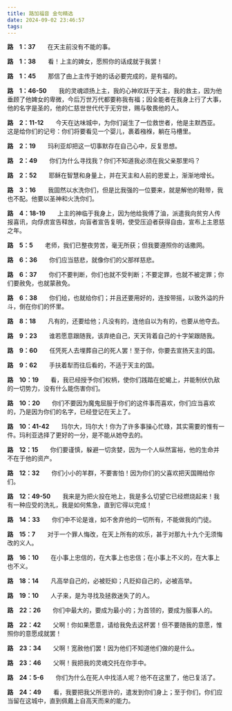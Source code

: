 ```yaml
---
title: 路加福音 金句精选
date: 2024-09-02 23:46:57
tags:
---
```


**路&emsp;1：37**&emsp;&emsp;在天主前没有不能的事。

**路&emsp;1：38**&emsp;&emsp;看！上主的婢女，愿照你的话成就于我罢！

**路&emsp;1：45**&emsp;&emsp;那信了由上主传于她的话必要完成的，是有福的。

**路&emsp;1：46-50**&emsp;&emsp;我的灵魂颂扬上主，我的心神欢跃于天主，我的救主，因为他垂顾了他婢女的卑微，今后万世万代都要称我有福；因全能者在我身上行了大事，他的名字是圣的，他的仁慈世世代代于无穷世，赐与敬畏他的人。

**路&emsp;2：11-12**&emsp;&emsp;今天在达味城中，为你们诞生了一位救世者，他是主默西亚。这是给你们的记号：你们将要看见一个婴儿，裹着襁褓，躺在马槽里。
<!-- more -->
**路&emsp;2：19**&emsp;&emsp;玛利亚却把这一切事默存在自己心中，反复思想。

**路&emsp;2：49**&emsp;&emsp;你们为什么寻找我？你们不知道我必须在我父亲那里吗？

**路&emsp;2：52**&emsp;&emsp;耶稣在智慧和身量上，并在天主和人前的恩爱上，渐渐地增长。

**路&emsp;3：16**&emsp;&emsp;我固然以水洗你们，但是比我强的一位要来，就是解他的鞋带，我也不配。他要以圣神和火洗你们。

**路&emsp;4：18-19**&emsp;&emsp;上主的神临于我身上，因为他给我傅了油，派遣我向贫穷人传报喜讯，向俘虏宣告释放，向盲者宣告复明，使受压迫者获得自由，宣布上主恩慈之年。

**路&emsp;5：5**&emsp;&emsp;老师，我们已整夜劳苦，毫无所获；但我要遵照你的话撒网。

**路&emsp;6：36**&emsp;&emsp;你们应当慈悲，就像你们的父那样慈悲。

**路&emsp;6：37**&emsp;&emsp;你们不要判断，你们也就不受判断；不要定罪，也就不被定罪；你们要赦免，也就蒙赦免。

**路&emsp;6：38**&emsp;&emsp;你们给，也就给你们；并且还要用好的，连按带摇，以致外溢的升斗，倒在你们的怀里。

**路&emsp;8：18**&emsp;&emsp;凡有的，还要给他；凡没有的，连他自以为有的，也要从他夺去。

**路&emsp;9：23**&emsp;&emsp;谁若愿意跟随我，该弃绝自己，天天背着自己的十字架跟随我。

**路&emsp;9：60**&emsp;&emsp;任凭死人去埋葬自己的死人罢！至于你，你要去宣扬天主的国。

**路&emsp;9：62**&emsp;&emsp;手扶着犁而往后看的，不适于天主的国。

**路&emsp;10：19**&emsp;&emsp;看，我已经授予你们权柄，使你们践踏在蛇蝎上，并能制伏仇敌的一切势力，没有什么能伤害你们。

**路&emsp;10：20**&emsp;&emsp;你们不要因为魔鬼屈服于你们的这件事而喜欢，你们应当喜欢的，乃是因为你们的名字，已经登记在天上了。

**路&emsp;10：41-42**&emsp;&emsp;玛尔大，玛尔大！你为了许多事操心忙碌，其实需要的惟有一件。玛利亚选择了更好的一分，是不能从她夺去的。

**路&emsp;12：15**&emsp;&emsp;你们要谨慎，躲避一切贪婪，因为一个人纵然富裕，他的生命并不在于他的资产。

**路&emsp;12：32**&emsp;&emsp;你们小小的羊群，不要害怕！因为你们的父喜欢把天国赐给你们。

**路&emsp;12：49-50**&emsp;&emsp;我来是为把火投在地上，我是多么切望它已经燃烧起来！我有一种应受的洗礼，我是如何焦急，直到它得以完成！

**路&emsp;14：33**&emsp;&emsp;你们中不论是谁，如不舍弃他的一切所有，不能做我的门徒。

**路&emsp;15：7**&emsp;&emsp;对于一个罪人悔改，在天上所有的欢乐，甚于对那九十九个无须悔改的义人。

**路&emsp;16：10**&emsp;&emsp;在小事上忠信的，在大事上也忠信；在小事上不义的，在大事上也不义。

**路&emsp;18：14**&emsp;&emsp;凡高举自己的，必被贬抑；凡贬抑自己的，必被高举。

**路&emsp;19：10**&emsp;&emsp;人子来，是为寻找及拯救迷失了的人。

**路&emsp;22：26**&emsp;&emsp;你们中最大的，要成为最小的；为首领的，要成为服事人的。

**路&emsp;22：42**&emsp;&emsp;父啊！你如果愿意，请给我免去这杯罢！但不要随我的意愿，惟照你的意愿成就罢！

**路&emsp;23：34**&emsp;&emsp;父啊！宽赦他们罢！因为他们不知道他们做的是什么。

**路&emsp;23：46**&emsp;&emsp;父啊！我把我的灵魂交托在你手中。

**路&emsp;24：5-6**&emsp;&emsp;你们为什么在死人中找活人呢？他不在这里了，他已复活了。

**路&emsp;24：49**&emsp;&emsp;看，我要把我父所恩许的，遣发到你们身上；至于你们，你们应当留在这城中，直到佩戴上自高天而来的能力。